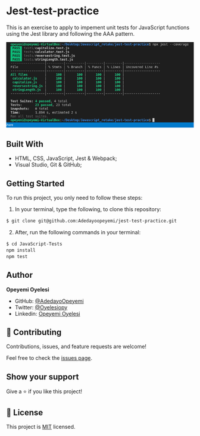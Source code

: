 # Jest-test-practice

This is an exercise to apply to impement unit tests for JavaScript functions using the Jest library and following the AAA pattern.

![Screenshot](./screenshot.png)

## Built With

- HTML, CSS, JavaScript, Jest & Webpack;
- Visual Studio, Git & GitHub;

## Getting Started

To run this project, you only need to follow these steps:

1. In your terminal, type the following, to clone this repository:

```sh
$ git clone git@github.com:Adedayoopeyemi/jest-test-practice.git
```

2. After, run the following commands in your terminal:

```sh
$ cd JavaScript-Tests
npm install
npm test
```

## Author

 **Opeyemi Oyelesi**

- GitHub: [@AdedayoOpeyemi](https://github.com/AdedayoOpeyemi)
- Twitter: [@Oyelesiopy](https://twitter.com/oyelesiopy)
- Linkedin: [Opeyemi Oyelesi](https://www.linkedin.com/in/opeyemioyelesi/)

## 🤝 Contributing

Contributions, issues, and feature requests are welcome!

Feel free to check the [issues page](https://github.com/AdedayoOpeyemi/jest-test-practice/issues).

## Show your support

Give a ⭐️ if you like this project!

## 📝 License

This project is [MIT](./LICENSE) licensed.
